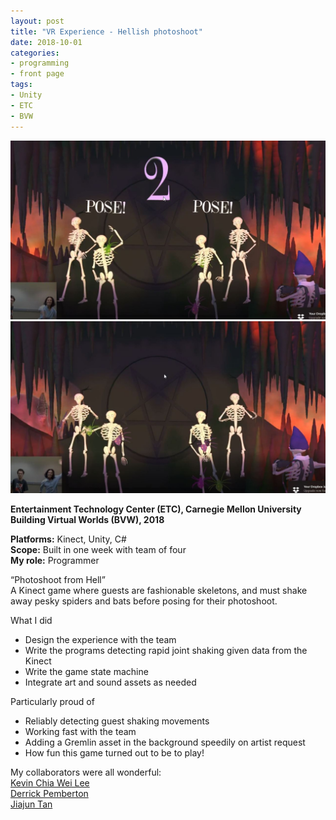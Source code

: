 ```yaml
---
layout: post
title: "VR Experience - Hellish photoshoot"
date: 2018-10-01
categories:
- programming
- front page
tags:
- Unity
- ETC
- BVW
---
```


![Screenshot](/assets/posts/images/pose.jpg)  
![Screenshot](/assets/posts/images/pose_shake.jpg)

**Entertainment Technology Center (ETC), Carnegie Mellon University   
Building Virtual Worlds (BVW), 2018**

**Platforms:** Kinect, Unity, C#  
**Scope:** Built in one week with team of four  
**My role:** Programmer

“Photoshoot from Hell”  
A Kinect game where guests are fashionable skeletons, and must shake away pesky spiders and bats before posing for their photoshoot.

<!-- more -->

What I did
* Design the experience with the team
* Write the programs detecting rapid joint shaking given data from the Kinect
* Write the game state machine
* Integrate art and sound assets as needed

Particularly proud of
* Reliably detecting guest shaking movements  
* Working fast with the team
* Adding a Gremlin asset in the background speedily on artist request
* How fun this game turned out to be to play!

My collaborators were all wonderful:  
[Kevin Chia Wei Lee](https://www.etc.cmu.edu/blog/author/kcl2/)  
[Derrick Pemberton](https://www.etc.cmu.edu/blog/author/dpembert/)  
[Jiajun Tan](https://www.etc.cmu.edu/blog/author/jiajunta/)  